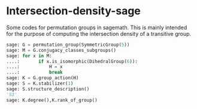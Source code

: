 # Intersection-density-sage

Some codes for permutation groups in sagemath. This is mainly intended for the purpose of computing the intersection density of a transitive group.

```python 
sage: G = permutation_group(SymmetricGroup(5))
sage: M = G.conjugacy_classes_subgroups()
sage: for x in M:
....: 		if x.is_isomorphic(DihedralGroup(6)):
....:			H = x	
....: 			break
sage: K = G.group_action(H)
sage: S = K.stabilizer(1)
sage: S.structure_description()
'S3'
sage: K.degree(),K.rank_of_group()
```
